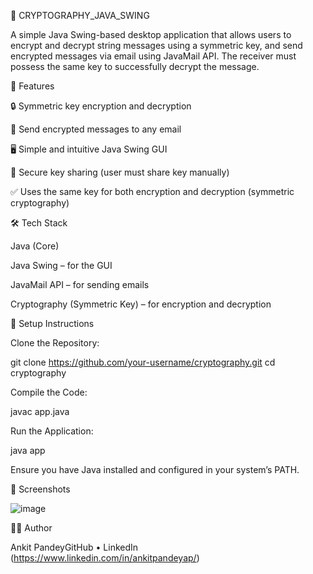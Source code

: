🔐 CRYPTOGRAPHY_JAVA_SWING

A simple Java Swing-based desktop application that allows users to encrypt and decrypt string messages using a symmetric key, and send encrypted messages via email using JavaMail API. The receiver must possess the same key to successfully decrypt the message.

📌 Features

🔒 Symmetric key encryption and decryption

📧 Send encrypted messages to any email

🖥️ Simple and intuitive Java Swing GUI

🔐 Secure key sharing (user must share key manually)

✅ Uses the same key for both encryption and decryption (symmetric cryptography)

🛠️ Tech Stack

Java (Core)

Java Swing – for the GUI

JavaMail API – for sending emails

Cryptography (Symmetric Key) – for encryption and decryption

🚀 Setup Instructions

Clone the Repository:

git clone https://github.com/your-username/cryptography.git
cd cryptography

Compile the Code:

javac app.java

Run the Application:

java app

Ensure you have Java installed and configured in your system’s PATH.

📸 Screenshots

![image](https://github.com/user-attachments/assets/67d0d21f-dc77-44c1-ae9e-dde5457db415)


🧑‍💻 Author

Ankit PandeyGitHub • LinkedIn (https://www.linkedin.com/in/ankitpandeyap/)
